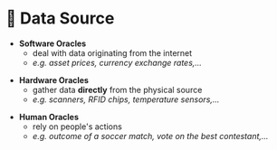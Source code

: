 # 🌳 Data Source

<v-click>

- **Software Oracles**
  - deal with data originating from the internet
  - *e.g. asset prices, currency exchange rates,...*

</v-click>

<v-click>

- **Hardware Oracles**
  - gather data **directly** from the physical source
  - *e.g. scanners, RFID chips, temperature sensors,...* 

</v-click>

<v-click>

- **Human Oracles**
  - rely on people's actions
  - *e.g. outcome of a soccer match, vote on the best contestant,...*

</v-click>

<!-- 
# Software
- Daten aus dem Internet

# Hardware
- Stellen Daten von Sensoren oder Scannern in der "echten Welt" zur Verfügung

# Human
- Automatische Bewantwortung von Fragen wie "Wer hat das Spiel gewonnen" noch relativ schwer
- "Befragung" von Experten manchmal notwendig
-->